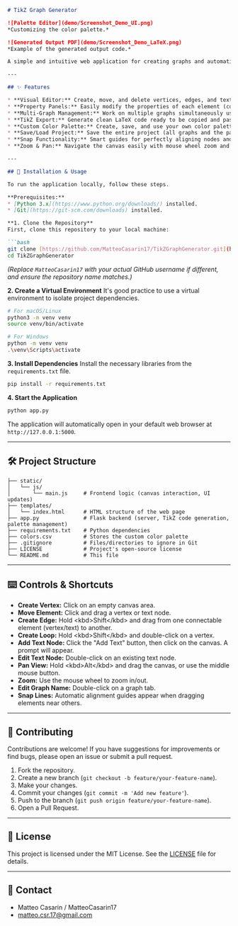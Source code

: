 ````markdown
# TikZ Graph Generator

![Palette Editor](demo/Screenshot_Demo_UI.png)
*Customizing the color palette.*

![Generated Output PDF](demo/Screenshot_Demo_LaTeX.png)
*Example of the generated output code.*

A simple and intuitive web application for creating graphs and automatically generating the corresponding LaTeX/TikZ code. Perfect for students, researchers, and anyone who needs to visualize graphs in their documents.

---

## ✨ Features

* **Visual Editor:** Create, move, and delete vertices, edges, and text nodes directly on a canvas.
* **Property Panels:** Easily modify the properties of each element (colors, labels, styles, shapes, bend, loop position, direction).
* **Multi-Graph Management:** Work on multiple graphs simultaneously using dedicated tabs.
* **TikZ Export:** Generate clean LaTeX code ready to be copied and pasted into your documents.
* **Custom Color Palette:** Create, save, and use your own color palette.
* **Save/Load Project:** Save the entire project (all graphs and the palette) to a `.json` file to resume your work later.
* **Snap Functionality:** Smart guides for perfectly aligning nodes and text.
* **Zoom & Pan:** Navigate the canvas easily with mouse wheel zoom and drag-to-pan.

---

## 🚀 Installation & Usage

To run the application locally, follow these steps.

**Prerequisites:**
* [Python 3.x](https://www.python.org/downloads/) installed.
* [Git](https://git-scm.com/downloads) installed.

**1. Clone the Repository**
First, clone this repository to your local machine:

```bash
git clone [https://github.com/MatteoCasarin17/TikZGraphGenerator.git](https://github.com/MatteoCasarin17/TikZGraphGenerator.git)
cd TikZGraphGenerator
````

*(Replace `MatteoCasarin17` with your actual GitHub username if different, and ensure the repository name matches.)*

**2. Create a Virtual Environment**
It's good practice to use a virtual environment to isolate project dependencies.

```bash
# For macOS/Linux
python3 -m venv venv
source venv/bin/activate

# For Windows
python -m venv venv
.\venv\Scripts\activate
```

**3. Install Dependencies**
Install the necessary libraries from the `requirements.txt` file.

```bash
pip install -r requirements.txt
```

**4. Start the Application**

```bash
python app.py
```

The application will automatically open in your default web browser at `http://127.0.0.1:5000`.

-----

## 🛠️ Project Structure

```
├── static/
│   └── js/
│       └── main.js     # Frontend logic (canvas interaction, UI updates)
├── templates/
│   └── index.html      # HTML structure of the web page
├── app.py              # Flask backend (server, TikZ code generation, palette management)
├── requirements.txt    # Python dependencies
├── colors.csv          # Stores the custom color palette
├── .gitignore          # Files/directories to ignore in Git
├── LICENSE             # Project's open-source license
└── README.md           # This file
```

-----

## ⌨️ Controls & Shortcuts

  * **Create Vertex:** Click on an empty canvas area.
  * **Move Element:** Click and drag a vertex or text node.
  * **Create Edge:** Hold \<kbd\>Shift\</kbd\> and drag from one connectable element (vertex/text) to another.
  * **Create Loop:** Hold \<kbd\>Shift\</kbd\> and double-click on a vertex.
  * **Add Text Node:** Click the "Add Text" button, then click on the canvas. A prompt will appear.
  * **Edit Text Node:** Double-click on an existing text node.
  * **Pan View:** Hold \<kbd\>Alt\</kbd\> and drag the canvas, or use the middle mouse button.
  * **Zoom:** Use the mouse wheel to zoom in/out.
  * **Edit Graph Name:** Double-click on a graph tab.
  * **Snap Lines:** Automatic alignment guides appear when dragging elements near others.

-----

## 🤝 Contributing

Contributions are welcome\! If you have suggestions for improvements or find bugs, please open an issue or submit a pull request.

1.  Fork the repository.
2.  Create a new branch (`git checkout -b feature/your-feature-name`).
3.  Make your changes.
4.  Commit your changes (`git commit -m 'Add new feature'`).
5.  Push to the branch (`git push origin feature/your-feature-name`).
6.  Open a Pull Request.

-----

## 📜 License

This project is licensed under the MIT License. See the [LICENSE](https://mit-license.org/) file for details.

-----

## 📧 Contact

  * Matteo Casarin / MatteoCasarin17
  * matteo.csr.17@gmail.com

<!-- end list -->

```
```
